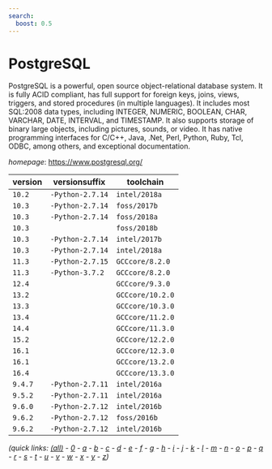 ```yaml
---
search:
  boost: 0.5
---
```

# PostgreSQL

PostgreSQL is a powerful, open source object-relational database system.  It is fully ACID compliant, has full support for foreign keys,  joins, views, triggers, and stored procedures (in multiple languages).  It includes most SQL:2008 data types, including INTEGER,  NUMERIC, BOOLEAN, CHAR, VARCHAR, DATE, INTERVAL, and TIMESTAMP.  It also supports storage of binary large objects, including pictures,  sounds, or video. It has native programming interfaces for C/C++, Java,  .Net, Perl, Python, Ruby, Tcl, ODBC, among others, and exceptional documentation.

*homepage*: <https://www.postgresql.org/>

version | versionsuffix | toolchain
--------|---------------|----------
``10.2`` | ``-Python-2.7.14`` | ``intel/2018a``
``10.3`` | ``-Python-2.7.14`` | ``foss/2017b``
``10.3`` | ``-Python-2.7.14`` | ``foss/2018a``
``10.3`` |  | ``foss/2018b``
``10.3`` | ``-Python-2.7.14`` | ``intel/2017b``
``10.3`` | ``-Python-2.7.14`` | ``intel/2018a``
``11.3`` | ``-Python-2.7.15`` | ``GCCcore/8.2.0``
``11.3`` | ``-Python-3.7.2`` | ``GCCcore/8.2.0``
``12.4`` |  | ``GCCcore/9.3.0``
``13.2`` |  | ``GCCcore/10.2.0``
``13.3`` |  | ``GCCcore/10.3.0``
``13.4`` |  | ``GCCcore/11.2.0``
``14.4`` |  | ``GCCcore/11.3.0``
``15.2`` |  | ``GCCcore/12.2.0``
``16.1`` |  | ``GCCcore/12.3.0``
``16.1`` |  | ``GCCcore/13.2.0``
``16.4`` |  | ``GCCcore/13.3.0``
``9.4.7`` | ``-Python-2.7.11`` | ``intel/2016a``
``9.5.2`` | ``-Python-2.7.11`` | ``intel/2016a``
``9.6.0`` | ``-Python-2.7.12`` | ``intel/2016b``
``9.6.2`` | ``-Python-2.7.12`` | ``foss/2016b``
``9.6.2`` | ``-Python-2.7.12`` | ``intel/2016b``


*(quick links: [(all)](../index.md) - [0](../0/index.md) - [a](../a/index.md) - [b](../b/index.md) - [c](../c/index.md) - [d](../d/index.md) - [e](../e/index.md) - [f](../f/index.md) - [g](../g/index.md) - [h](../h/index.md) - [i](../i/index.md) - [j](../j/index.md) - [k](../k/index.md) - [l](../l/index.md) - [m](../m/index.md) - [n](../n/index.md) - [o](../o/index.md) - [p](../p/index.md) - [q](../q/index.md) - [r](../r/index.md) - [s](../s/index.md) - [t](../t/index.md) - [u](../u/index.md) - [v](../v/index.md) - [w](../w/index.md) - [x](../x/index.md) - [y](../y/index.md) - [z](../z/index.md))*


